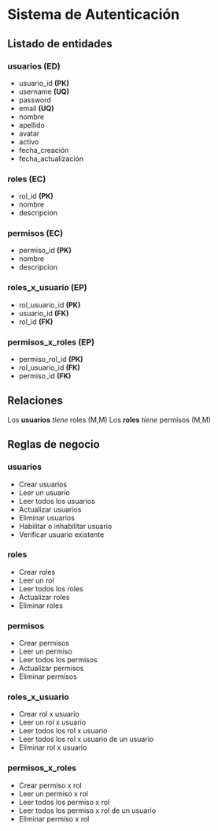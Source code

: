 # Sistema de Autenticación

## Listado de entidades

### usuarios **(ED)**

- usuario_id **(PK)**
- username **(UQ)**
- password
- email **(UQ)**
- nombre
- apellido
- avatar
- activo
- fecha_creación
- fecha_actualización

### roles **(EC)**

- rol_id **(PK)**
- nombre
- descripcion

### permisos **(EC)**

- permiso_id **(PK)**
- nombre
- descripcion

### roles_x_usuario **(EP)**

- rol_usuario_id **(PK)**
- usuario_id **(FK)**
- rol_id **(FK)**

### permisos_x_roles **(EP)**

- permiso_rol_id **(PK)**
- rol_usuario_id **(FK)**
- permiso_id **(FK)**

## Relaciones

Los **usuarios** _tiene_ roles (M,M)
Los **roles** _tiene_ permisos (M,M)

## Reglas de negocio

### usuarios

- Crear usuarios
- Leer un usuario
- Leer todos los usuarios
- Actualizar usuarios
- Eliminar usuarios
- Habilitar o inhabilitar usuario
- Verificar usuario existente

### roles

- Crear roles
- Leer un rol
- Leer todos los roles
- Actualizar roles
- Eliminar roles

### permisos

- Crear permisos
- Leer un permiso
- Leer todos los permisos
- Actualizar permisos
- Eliminar permisos

### roles_x_usuario

- Crear rol x usuario
- Leer un rol x usuario
- Leer todos los rol x usuario
- Leer todos los rol x usuario de un usuario
- Eliminar rol x usuario

### permisos_x_roles

- Crear permiso x rol
- Leer un permiso x rol
- Leer todos los permiso x rol
- Leer todos los permiso x rol de un usuario
- Eliminar permiso x rol
